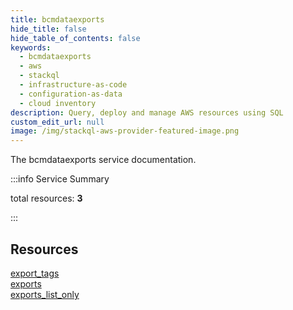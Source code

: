 ```yaml
---
title: bcmdataexports
hide_title: false
hide_table_of_contents: false
keywords:
  - bcmdataexports
  - aws
  - stackql
  - infrastructure-as-code
  - configuration-as-data
  - cloud inventory
description: Query, deploy and manage AWS resources using SQL
custom_edit_url: null
image: /img/stackql-aws-provider-featured-image.png
---
```


The bcmdataexports service documentation.

:::info Service Summary

<div class="row">
<div class="providerDocColumn">
<span>total resources:&nbsp;<b>3</b></span><br />
</div>
</div>

:::

## Resources
<div class="row">
<div class="providerDocColumn">
<a href="/services/bcmdataexports/export_tags/">export_tags</a><br />
<a href="/services/bcmdataexports/exports/">exports</a>
</div>
<div class="providerDocColumn">
<a href="/services/bcmdataexports/exports_list_only/">exports_list_only</a>
</div>
</div>